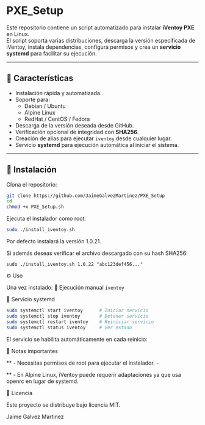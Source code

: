 # PXE_Setup


Este repositorio contiene un script automatizado para instalar **iVentoy PXE** en Linux.  
El script soporta varias distribuciones, descarga la versión especificada de iVentoy, instala dependencias, configura permisos y crea un **servicio systemd** para facilitar su ejecución.

---

## 📌 Características

- Instalación rápida y automatizada.
- Soporte para:
  - Debian / Ubuntu
  - Alpine Linux
  - RedHat / CentOS / Fedora
- Descarga de la versión deseada desde GitHub.
- Verificación opcional de integridad con **SHA256**.
- Creación de alias para ejecutar `iventoy` desde cualquier lugar.
- Servicio **systemd** para ejecución automática al iniciar el sistema.

---

## 🚀 Instalación

Clona el repositorio:

```bash
git clone https://github.com/JaimeGalvezMartinez/PXE_Setup
cd 
chmod +x PXE_Setup.sh
````
Ejecuta el instalador como root:

```bash
sudo ./install_iventoy.sh
```
Por defecto instalará la versión 1.0.21.

Si además deseas verificar el archivo descargado con su hash SHA256:
```
sudo ./install_iventoy.sh 1.0.22 "abc123def456..."
```
⚙️ Uso

Una vez instalado:
🔹 Ejecución manual
``
iventoy
``

🔹 Servicio systemd

```bash
sudo systemctl start iventoy      # Iniciar servicio
sudo systemctl stop iventoy       # Detener servicio
sudo systemctl restart iventoy    # Reiniciar servicio
sudo systemctl status iventoy     # Ver estado

```
El servicio se habilita automáticamente en cada reinicio:

📝 Notas importantes

** - Necesitas permisos de root para ejecutar el instalador. -

** - En Alpine Linux, iVentoy puede requerir adaptaciones ya que usa openrc en lugar de systemd.

📄 Licencia

Este proyecto se distribuye bajo licencia MIT.

Jaime Galvez Martinez
